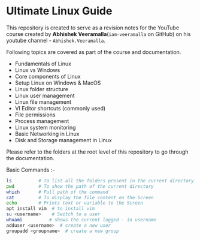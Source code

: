 # Ultimate Linux Guide

This repository is created to serve as a revision notes for the YouTube course created by **Abhishek Veeramalla**(`iam-veeramalla` on GitHub) on his youtube channel - `Abhishek.Veeramalla`.

Following topics are covered as part of the course and documentation.

- Fundamentals of Linux
- Linux vs Windows
- Core components of Linux
- Setup Linux on Windows & MacOS
- Linux folder structure
- Linux user management
- Linux file management
- VI Editor shortcuts (commonly used)
- File permissions
- Process management
- Linux system monitoring
- Basic Networking in Linux
- Disk and Storage management in Linux

Please refer to the folders at the root level of this repository to go through the documentation. 

Basic Commands :- 

```bash
ls          # To list all the folders present in the current directory 
pwd         # To show the path of the current directory 
which       # Full path of the command 
cat         # To display the file content on the Screen 
echo        # Prints text or variable to the Screen 
apt install vim  # to install vim
su <username>    # Switch to a user
whoami          # shows the current logged - in username 
adduser <username>  # create a new user 
groupadd <groupname>  # create a new group 
```



